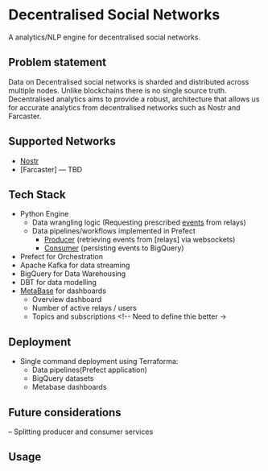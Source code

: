 # Decentralised Social Networks

A analytics/NLP engine for decentralised social networks.

## Problem statement
Data on Decentralised social networks is sharded and distributed across multiple nodes. Unlike blockchains there is no single source truth. Decentralised analytics aims to provide a robust, architecture that allows us for accurate analytics from decentralised networks such as Nostr and Farcaster.

## Supported Networks
- [Nostr](https://nostr.com/)
- [Farcaster] — TBD

## Tech Stack
- Python Engine
  - Data wrangling logic (Requesting prescribed [events](src/models/event.py) from relays)
  - Data pipelines/workflows implemented in Prefect
    - [Producer](src/models/kafka/producer.py) (retrieving events from [relays] via websockets)
    - [Consumer](src/models/kafka/consumer.py) (persisting events to BigQuery)
- Prefect for Orchestration
- Apache Kafka for data streaming
- BigQuery for Data Warehousing
- DBT for data modelling
- [MetaBase](https://www.metabase.com/) for dashboards
  - Overview dashboard
  - Number of active relays / users
  - Topics and subscriptions  <!-- Need to define thie better ->

## Deployment
- Single command deployment using Terraforma:
  - Data pipelines(Prefect application)
  - BigQuery datasets
  - Metabase dashboards

## Future considerations
– Splitting producer and consumer services


## Usage
